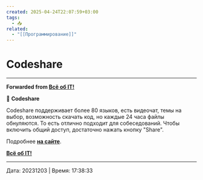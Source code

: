 ```yaml
---
created: 2025-04-24T22:07:59+03:00
tags:
  - 📥
related:
  - "[[Программирование]]"
---
```


# Codeshare

***

**Forwarded from [Всë об IT!](https://t.me/vseo_ob_it/236)**

📨 **Codeshare**

Codeshare поддерживает более 80 языков, есть видеочат, темы на выбор, возможность скачать код, но каждые 24 часа файлы обнуляются. То есть отлично подходит для собеседований. Чтобы включить общий доступ, достаточно нажать кнопку "Share".

Подробнее [**на сайте**](https://codeshare.io/).

[**Всë об IT!**](https://t.me/vse_obIT)

---

Дата: 20231203 | Время: 17:38:33


